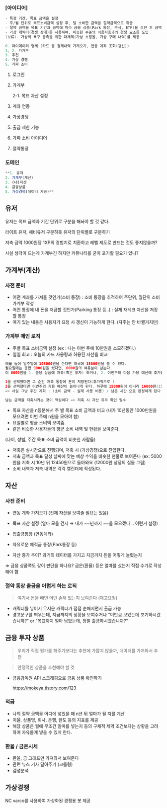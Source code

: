 ### [아이디어]

```java
- 특정 기간, 목표 금액을 설정
- 주/월 단위로 목표소비금액 설정 후, 덜 소비한 금액을 절약금액으로 취급
- 절약 금액을 목표 기간과 금액에 따라 금융 상품(Park 통장, 주식, ETF)을 추천 후 금액 차감 [금융 상품 투자 시 예상 수익률 보여주기]
- 가상 캐릭터(경쟁 상대)를 사용하여, 비슷한 수준의 이용자층과의 경쟁 요소를 도입
(보류)- 가상의 욕구 충족을 위한 대체제(가상 쇼핑몰, 가상 구매 내역)를 제공

0. 마이데이터 명세 (카드 등 결제내역 가져오기, 연동 계좌 조회(갱신))
1, 2. 가계부
3. 추천
4. 가상 경쟁
5. 가짜 소비
```

1. 로그인 
2. 가계부
    
    2-1. 목표 자산 설정
    
3. 계좌 연동  
4. 가상경쟁
5. 출금 제한 기능
6. 가짜 소비 아이디어
7. 절약통장

### 도메인

```jsx
**1. 유저
2. 가계부(계산)
3. (내)자산
4. 금융상품
5. 가상경쟁(데이터 가공)**
```

## 유저

유저는 목표 금액과 기간 단위로 구분을 해놔야 할 것 같다.

라이트 유저, 헤비유저 구분하듯 유저의 단위별로 구분하기

저축 금액 1000원당 1XP의 경험치로 치환하고 레벨 제도로 만드는 것도 좋지않을까?

사실 생각이 드는게 가계부긴 하지만 커뮤니티를 굳이 포기할 필요가 있나?

## 가계부(계산)

### 사전 준비

- 어떤 계좌를 가져올 것인가(소비 통장) : 소비 통장을 추적하여 주단위, 월단위 소비 가계부 작성
- 어떤 통장에 내 돈을 저금할 것인가(Parking 통장 등..) : 실제 재테크 자산을 저장할 통장
- 여기 있는 내용은 사용자가 요청 시 갱신이 가능하게 한다. (자주는 안 바뀔거지만)

### 가계부 메인 로직

- 주별 목표 소비금액 설정 (ex : 나는 이번 주에 10만원을 소모하겠다.)
- 일일 회고 : 오늘의 카드 사용량과 허용된 자산을 비교

```java
예를 들어 일주일에 105000원을 쓴다면 하루에 15000원을 쓸 수 있다.
월요일에는 총합 9000원을 썼다면, 6000원의 여유분이 남는다.
이 6000원을 1. 금융 상품에 저축(혹은 투자) 하거나, 2. 이번주의 다음 가용 예산에 추가할 수 있다.

1을 선택했다면 그 순간 저축 통장에 돈이 저장된다(추가적으로 )
2를 선택했다면 이번주의 가용 예산이 늘어나게 된다. 하루에 15000원이 아니라 16000원(15000 + 6000/6)을 사용할 수 있다. 
=> 사실 그냥 주간 계획 : (소비 금액 - 실제 사용 비용) / 남은 시간 으로 판정하게 된다

남는 금액을 저축시키는 것이 핵심이다 => 저축 시 자산 유무 확인 필수
```

- 목표 자산을 n등분해서 주 별 목표 소비 금액과 비교 (내가 10년동안 1000만원을 모으려면 이번 주에 n원을 모아야 함)
- 요일별로 평균 소비액 보여줌.
- 같은 비슷한 사용자들의 평균 소비 내역 및 현황을 보여준다.

(나이, 성별, 주간 목표 소비 금액이 비슷한 사람들)

- 저축은 실시간으로 진행되며, 저축 시 (가상경쟁)으로 진입한다.
- 저축 금액과 목표 달성 날짜에 맞는 예상 수익을 비슷한 현물로 보여준다 (ex: 5000원을 저축 시 10년 뒤 12450원으로 돌아와요 (12000원 상당의 실물 그림)
- 소비 내역과 저축 내역은 각각 캘린더에 작성된다.

## 자산

### 사전 준비

- 연동 계좌 가져오기 (전체 자산을 보여줄 필요는 있음)
- 목표 자산 설정 (얼마 모을 건지 → 내가 ~~년까지 ~~을 모으겠다 .. 이런거 설정)

- 입출금통장 (연동계좌)
- 자유로운 예적금 통장(Park통장 등)

- 자산 증가 추이? 과거의 데이터를 가지고 지금까지 돈을 어떻게 늘렸는지

⇒ 금융 상품쪽도 같이 판단을 하나요? 금은(환율) 등은 얼마를 샀는지 직접 수기로 작성해야 함

### 절약 통장 출금을 어렵게 하는 로직

> 여기서 돈을 빼면 어떤 손해 있는지 보여준다 (재고요청)
> 
- 캐릭터를 넣어서 무서운 캐릭터가 점점 순해지면서 출금 가능
- 경고문구를 띄우는데, 지금까지의 상황을 보여주거나 "이만큼 모았는데 포기하시겠습니까?" or "목표까지 얼마 남았는데, 정말 출금하시겠습니까?"

## 금융 투자 상품

> 우리가 직접 뭔가를 해주기보다는 추천에 가깝지 않을까, 데이터를 가져와서 추천
> 

> 안정적인 상품을 추천해야 할 것
> 
- 금융감독원 API 스크래핑으로 금융 상품 확인하기
    
    https://mokeya.tistory.com/123
    

### 적금

- 나의 절약 금액을 어디에 넣었을 때 n년 뒤 얼마가 될 지를 계산
- 이율, 상품명, 회사, 은행, 한도 등의 지표를 제공
- 해당 상품은 월에 무조건 얼마를 넣는지 등의 구체적 제약 조건보다는 상황을 고려하여 자유롭게 넣을 수 있게 한다.

### 환율 / 금은시세

- 환율, 금 그래프만 가져와서 보여준다
- 관련 뉴스 기사 달아주기 (크롤링)
- 갬성분석

## 가상경쟁

NC varco를 사용하여 가상화된 경쟁용 봇 제공